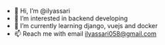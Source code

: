 - 👋 Hi, I’m @ilyassari
- 👀 I’m interested in backend developing
- 🌱 I’m currently learning django, vuejs and docker
- 📫 Reach me with email ilyassari058@gmail.com

